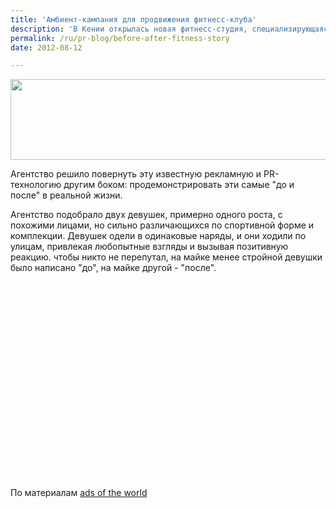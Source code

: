 ```yaml
---
title: 'Амбиент-кампания для продвижения фитнесс-клуба'
description: 'В Кении открылась новая фитнесс-студия, специализирующаяся на борьбе с лишним весом, Power Vibe Studio. Студия обратилась к агентству TBWA Восточная Африка, с просьбой создать кампанию которая бы помогла людям узнать о новом фитнесс-клубе. Самая популярная технология продвижения для этой сферы - "до и после". Однако фотографиям на рекламных плакатах давно никто не верит, настолько очевидна там ретушь.'
permalink: /ru/pr-blog/before-after-fitness-story
date: 2012-08-12

---
```


<img src="{{ site.assets }}/upload/before-after2.jpg" alt="" class="post__img" width="580" height="129">

Агентство решило повернуть эту известную рекламную и PR-технологию другим боком: продемонстрировать  эти самые "до и после" в реальной жизни.

 Агентство подобрало двух девушек, примерно одного роста, с похожими лицами, но сильно различающихся по спортивной форме и комплекции. Девушек одели в одинаковые наряды, и они ходили по улицам, привлекая любопытные взгляды и вызывая позитивную реакцию. чтобы никто не перепутал, на майке менее стройной девушки было написано "до", на майке другой - "после".

<object width="420" height="315"><param name="movie" value="http://www.youtube.com/v/ljVnso69n60?version=3&amp;hl=ru_RU"><param name="allowFullScreen" value="true"><param name="allowscriptaccess" value="always"><embed src="http://www.youtube.com/v/ljVnso69n60?version=3&amp;hl=ru_RU" type="application/x-shockwave-flash" width="420" height="315" allowscriptaccess="always" allowfullscreen="true"></embed></object>

По материалам <a href="http://adsoftheworld.com/">ads of the world</a>

